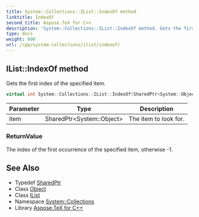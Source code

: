 ```yaml
---
title: System::Collections::IList::IndexOf method
linktitle: IndexOf
second_title: Aspose.TeX for C++
description: 'System::Collections::IList::IndexOf method. Gets the first index of the specified item in C++.'
type: docs
weight: 600
url: /cpp/system.collections/ilist/indexof/
---
```

## IList::IndexOf method


Gets the first index of the specified item.

```cpp
virtual int System::Collections::IList::IndexOf(SharedPtr<System::Object> item) const =0
```


| Parameter | Type | Description |
| --- | --- | --- |
| item | SharedPtr\<System::Object\> | The item to look for. |

### ReturnValue

The index of the first occurrence of the specified item, otherwise -1.

## See Also

* Typedef [SharedPtr](../../../system/sharedptr/)
* Class [Object](../../../system/object/)
* Class [IList](../)
* Namespace [System::Collections](../../)
* Library [Aspose.TeX for C++](../../../)
